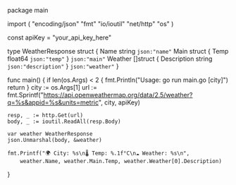 package main

import (
	"encoding/json"
	"fmt"
	"io/ioutil"
	"net/http"
	"os"
)

const apiKey = "your_api_key_here"

type WeatherResponse struct {
	Name string `json:"name"`
	Main struct {
		Temp float64 `json:"temp"`
	} `json:"main"`
	Weather []struct {
		Description string `json:"description"`
	} `json:"weather"`
}

func main() {
	if len(os.Args) < 2 {
		fmt.Println("Usage: go run main.go [city]")
		return
	}
	city := os.Args[1]
	url := fmt.Sprintf("https://api.openweathermap.org/data/2.5/weather?q=%s&appid=%s&units=metric", city, apiKey)

	resp, _ := http.Get(url)
	body, _ := ioutil.ReadAll(resp.Body)

	var weather WeatherResponse
	json.Unmarshal(body, &weather)

	fmt.Printf("🌍 City: %s\n🌡 Temp: %.1f°C\n☁️ Weather: %s\n",
		weather.Name, weather.Main.Temp, weather.Weather[0].Description)
}

